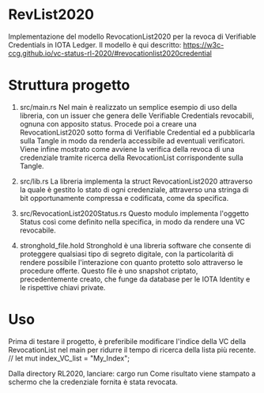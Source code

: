 # RevList2020
Implementazione del modello RevocationList2020 per la revoca di Verifiable Credentials in IOTA Ledger.                                                              Il modello è qui descritto: https://w3c-ccg.github.io/vc-status-rl-2020/#revocationlist2020credential

# Struttura progetto
1) src/main.rs                                                                                                                                                     Nel main è realizzato un semplice esempio di uso della libreria, con un issuer che genera delle Verifiable Credentials revocabili, ognuna con apposito status.
Procede poi a creare una RevocationList2020 sotto forma di Verifiable Credential ed a pubblicarla sulla Tangle in modo da renderla accessibile ad eventuali verificatori. Viene infine mostrato come avviene la verifica della revoca di una credenziale tramite ricerca della RevocationList corrispondente sulla Tangle.

2) src/lib.rs                                                                                                                                                       La libreria implementa la struct RevocationList2020 attraverso la quale è gestito lo stato di ogni credenziale, attraverso una stringa di bit opportunamente compressa e codificata, come da specifica.

3) src/RevocationList2020Status.rs                                                                                                                               Questo modulo implementa l'oggetto Status così come definito nella specifica, in modo da rendere una VC revocabile.

4) stronghold_file.hold
Stronghold è una libreria software che consente di proteggere qualsiasi tipo di segreto digitale, con la particolarità di rendere possibile l'interazione con
quanto protetto solo attraverso le procedure offerte.
Questo file è uno snapshot criptato, precedentemente creato, che funge da database per le IOTA Identity e le rispettive chiavi private.

# Uso
Prima di testare il progetto, è preferibile modificare l'indice della VC della RevocationList nel main per ridurre il tempo di ricerca della lista più recente.
// let mut index_VC_list = "My_Index";

Dalla directory RL2020, lanciare:   cargo run
Come risultato viene stampato a schermo che la credenziale fornita è stata revocata.

